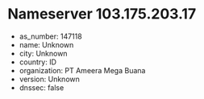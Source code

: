 # Nameserver 103.175.203.17

* as_number: 147118
* name: Unknown
* city: Unknown
* country: ID
* organization: PT Ameera Mega Buana
* version: Unknown
* dnssec: false
